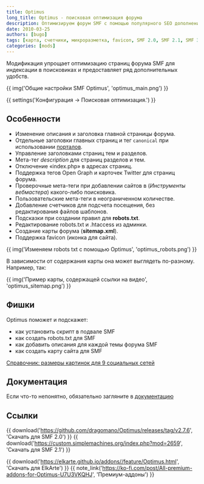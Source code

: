 ```yaml
---
title: Optimus
long_title: Optimus - поисковая оптимизация форума
description: Оптимизируем форум SMF с помощью популярного SEO дополнения.
date: 2010-03-25
authors: [bugo]
tags: [карта, счетчики, микроразметка, favicon, SMF 2.0, SMF 2.1, SMF 3.0]
categories: [mods]
---
```


Модификация упрощает оптимизацию страниц форума SMF для индексации в поисковиках и предоставляет ряд дополнительных удобств.

<!-- more -->

{{ img('Общие настройки SMF Optimus', 'optimus_main.png') }}

{{ settings('Конфигурация → Поисковая оптимизация.') }}

## Особенности

- Изменение описания и заголовка главной страницы форума.
- Отдельные заголовки главных страниц и тег `canonical` при использовании [порталов](/articles/sravnenie-portalov).
- Управление заголовками страниц тем и разделов.
- Мета-тег _description_ для страниц разделов и тем.
- Отключение «index.php» в адресах страниц.
- Поддержка тегов Open Graph и карточек Twitter для страниц форума.
- Проверочные мета-теги при добавлении сайтов в (_Инструменты вебмастера_) какого-либо поисковика.
- Пользовательские мета-теги в неограниченном количестве.
- Добавление счетчиков для подсчета посещения, без редактирования файлов шаблонов.
- Подсказки при создании правил для **robots.txt**.
- Редактирование robots.txt и .htaccess из админки.
- Создание карты форума (**sitemap.xml**).
- Поддержка favicon (иконка для сайта).

{{ img('Изменяем robots txt с помощью Optimus', 'optimus_robots.png') }}

В зависимости от содержания карты она может выглядеть по-разному. Например, так:

{{ img('Пример карты, содержащей ссылки на видео', 'optimus_sitemap.png') }}

## Фишки

Optimus поможет и подскажет:

- как установить скрипт в подвале SMF
- как создать robots.txt для SMF
- как добавить описания для каждой темы форума SMF
- как создать карту сайта для SMF

[Справочник: размеры картинок для 9 социальных сетей](https://tilda.education/articles-images-for-social)

## Документация

Если что-то непонятно, обязательно загляните в [документацию](https://dragomano.github.io/Optimus/ru/)

## Ссылки

{{ download('https://github.com/dragomano/Optimus/releases/tag/v2.7.6', 'Скачать для SMF 2.0') }}
{{ download('https://custom.simplemachines.org/index.php?mod=2659', 'Скачать для SMF 2.1') }}

{{ download('https://elkarte.github.io/addons//feature/Optimus.html', 'Скачать для ElkArte') }}
{{ note_link('https://ko-fi.com/post/All-premium-addons-for-Optimus-U7U3VKQHJ', 'Премиум-аддоны') }}
